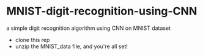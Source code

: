 # MNIST-digit-recognition-using-CNN
a simple digit recognition algorithm using CNN on MNIST dataset
- clone this rep
- unzip the MNIST_data file, and you're all set!
